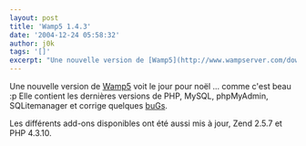```yaml
---
layout: post
title: 'Wamp5 1.4.3'
date: '2004-12-24 05:58:32'
author: j0k
tags: '[]'
excerpt: "Une nouvelle version de [Wamp5](http://www.wampserver.com/download.php) voit le jour pour noël ... comme c'est beau :p   Elle contient les dernières versions de PHP, MySQL, phpMyAdmin, SQLitemanager et corrige quelques [buGs](http://www.wampserver.com/changelog.txt).  \n  \nLes différents add-ons disponibles ont été aussi mis à jour, Zend      …"
---
```


Une nouvelle version de [Wamp5](http://www.wampserver.com/download.php) voit le jour pour noël ... comme c'est beau :p   Elle contient les dernières versions de PHP, MySQL, phpMyAdmin, SQLitemanager et corrige quelques [buGs](http://www.wampserver.com/changelog.txt).

Les différents add-ons disponibles ont été aussi mis à jour, Zend 2.5.7 et PHP 4.3.10.
